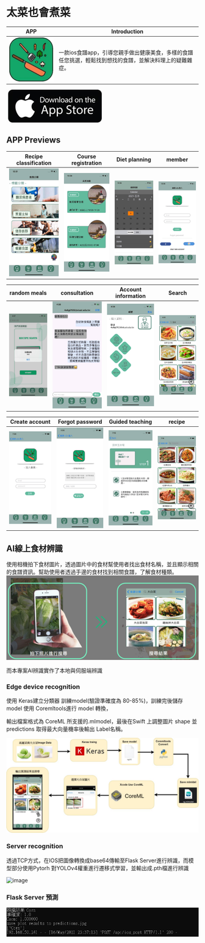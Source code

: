 # 太菜也會煮菜


| APP  | Introduction |
| ------------- | ------------- |
| ![image](https://github.com/JED-4a6g0109/Foodapp/blob/main/image/Logo.jpg)  | 一款ios食譜app，引導您親手做出健康美食，多樣的食譜任您挑選，輕鬆找到想找的食譜，並解決料理上的疑難雜症。


[![image](https://github.com/JED-4a6g0109/Foodapp/blob/main/image/AppStore.jpg)](https://jed-4a6g0109.github.io/?fbclid=IwAR1jRB0c1QW7wCZoTWttgmf6QQZxU9JHnMdzyyMS0Obm6n-r7ZLid02Cvcc)



## APP Previews


| Recipe classification | Course registration | Diet planning | member |
| --- | --- | --- | --- |
| ![image](https://github.com/JED-4a6g0109/Foodapp/blob/main/image/S__61694070.jpg)   | ![image](https://github.com/JED-4a6g0109/Foodapp/blob/main/image/S__61694075.jpg)     | ![image](https://github.com/JED-4a6g0109/Foodapp/blob/main/image/S__61694076.jpg)    | ![image](https://github.com/JED-4a6g0109/Foodapp/blob/main/image/S__61694077.jpg)    |



| random meals| consultation | Account information | Search  |
| --- | --- | --- | --- |
| ![image](https://github.com/JED-4a6g0109/Foodapp/blob/main/image/S__61694081.jpg)   | ![image](https://github.com/JED-4a6g0109/Foodapp/blob/main/image/S__61694080.jpg)     | ![image](https://github.com/JED-4a6g0109/Foodapp/blob/main/image/S__61694079.jpg)    | ![image](https://github.com/JED-4a6g0109/Foodapp/blob/main/image/S__61694078.jpg)    |




| Create account | Forgot password | Guided teaching | recipe |
| --- | --- | --- | --- |
| ![image](https://github.com/JED-4a6g0109/Foodapp/blob/main/image/S__61718542.jpg)   | ![image](https://github.com/JED-4a6g0109/Foodapp/blob/main/image/S__61718541.jpg)     | ![image](https://github.com/JED-4a6g0109/Foodapp/blob/main/image/S__61718537.jpg)    | ![image](https://github.com/JED-4a6g0109/Foodapp/blob/main/image/S__61718535.jpg)    |


## AI線上食材辨識
使用相機拍下食材圖片，透過圖片中的食材幫使用者找出食材名稱，並且顯示相關的食譜資訊。幫助使用者透過手邊的食材找到相關食譜，了解食材種類。
![image](https://github.com/JED-4a6g0109/Foodapp/blob/main/image/AI_Introduction.jpg)

而本專案AI辨識實作了本地與伺服端辨識

### Edge device recognition
使用 Keras建立分類器 訓練model(驗證準確度為 80-85%)，訓練完後儲存 model 使用 Coremltools進行 model 轉換，

輸出檔案格式為 CoreML 所支援的.mlmodel，最後在Swift 上調整圖片 shape 並 predictions 取得最大向量機率後輸出 Label名稱。

![image](https://github.com/JED-4a6g0109/Foodapp/blob/main/image/Core_ML_AI.jpg)



### Server recognition

透過TCP方式，在IOS把圖像轉換成base64傳輸至Flask Server進行辨識，而模型部分使用Pytorh 對YOLOv4權重進行遷移式學習，並輸出成.pth檔進行辨識

![image](https://github.com/JED-4a6g0109/Foodapp/blob/main/image/AI.gif)

### Flask Server 預測
![image](https://github.com/JED-4a6g0109/Foodapp/blob/main/image/1621179720416.jpg)

